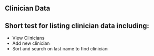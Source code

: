 ## Clinician Data

## Short test for listing clinician data including:

* View Clinicians
* Add new clinician
* Sort and search on last name to find clinician

